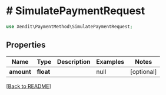 # # SimulatePaymentRequest


```php
use Xendit\PaymentMethod\SimulatePaymentRequest;
```

## Properties

Name | Type | Description | Examples | Notes
------------ | ------------- | ------------- | ------------- | ------------- 
**amount** | **float** |  | null |  [optional]

[[Back to README]](../../README.md)
